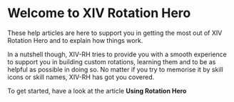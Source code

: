 # Welcome to XIV Rotation Hero

These help articles are here to support you in getting the most out of XIV Rotation Hero and to explain how things work.

In a nutshell though, XIV-RH tries to provide you with a smooth experience to support you in building custom rotations,
learning them and to be as helpful as possible in doing so. No matter if you try to memorise it by skill icons or skill
names, XIV-RH has got you covered.

To get started, have a look at the article **Using Rotation Hero**
